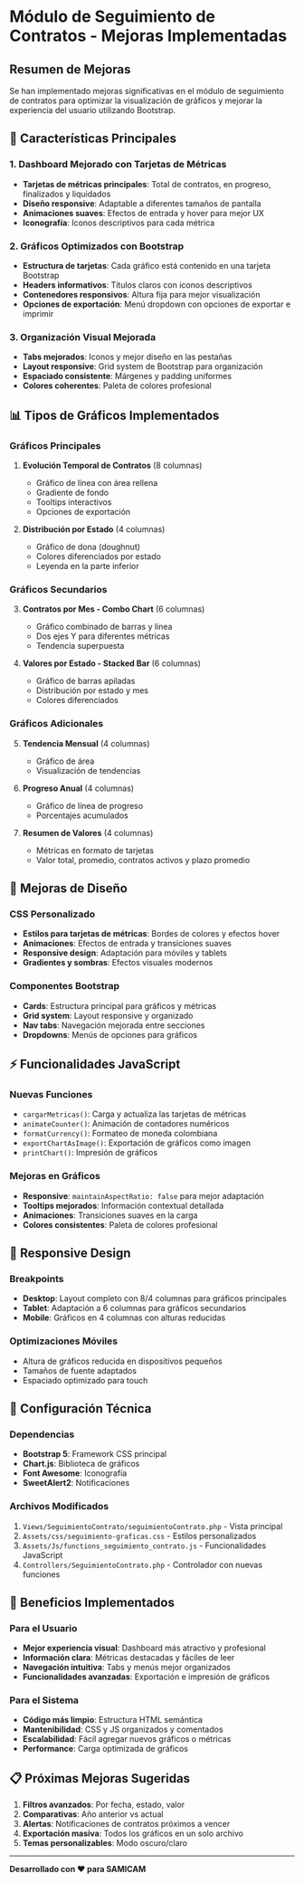 # Módulo de Seguimiento de Contratos - Mejoras Implementadas

## Resumen de Mejoras

Se han implementado mejoras significativas en el módulo de seguimiento de contratos para optimizar la visualización de gráficos y mejorar la experiencia del usuario utilizando Bootstrap.

## 🎯 Características Principales

### 1. Dashboard Mejorado con Tarjetas de Métricas
- **Tarjetas de métricas principales**: Total de contratos, en progreso, finalizados y liquidados
- **Diseño responsive**: Adaptable a diferentes tamaños de pantalla
- **Animaciones suaves**: Efectos de entrada y hover para mejor UX
- **Iconografía**: Iconos descriptivos para cada métrica

### 2. Gráficos Optimizados con Bootstrap
- **Estructura de tarjetas**: Cada gráfico está contenido en una tarjeta Bootstrap
- **Headers informativos**: Títulos claros con iconos descriptivos
- **Contenedores responsivos**: Altura fija para mejor visualización
- **Opciones de exportación**: Menú dropdown con opciones de exportar e imprimir

### 3. Organización Visual Mejorada
- **Tabs mejorados**: Iconos y mejor diseño en las pestañas
- **Layout responsive**: Grid system de Bootstrap para organización
- **Espaciado consistente**: Márgenes y padding uniformes
- **Colores coherentes**: Paleta de colores profesional

## 📊 Tipos de Gráficos Implementados

### Gráficos Principales
1. **Evolución Temporal de Contratos** (8 columnas)
   - Gráfico de línea con área rellena
   - Gradiente de fondo
   - Tooltips interactivos
   - Opciones de exportación

2. **Distribución por Estado** (4 columnas)
   - Gráfico de dona (doughnut)
   - Colores diferenciados por estado
   - Leyenda en la parte inferior

### Gráficos Secundarios
3. **Contratos por Mes - Combo Chart** (6 columnas)
   - Gráfico combinado de barras y línea
   - Dos ejes Y para diferentes métricas
   - Tendencia superpuesta

4. **Valores por Estado - Stacked Bar** (6 columnas)
   - Gráfico de barras apiladas
   - Distribución por estado y mes
   - Colores diferenciados

### Gráficos Adicionales
5. **Tendencia Mensual** (4 columnas)
   - Gráfico de área
   - Visualización de tendencias

6. **Progreso Anual** (4 columnas)
   - Gráfico de línea de progreso
   - Porcentajes acumulados

7. **Resumen de Valores** (4 columnas)
   - Métricas en formato de tarjetas
   - Valor total, promedio, contratos activos y plazo promedio

## 🎨 Mejoras de Diseño

### CSS Personalizado
- **Estilos para tarjetas de métricas**: Bordes de colores y efectos hover
- **Animaciones**: Efectos de entrada y transiciones suaves
- **Responsive design**: Adaptación para móviles y tablets
- **Gradientes y sombras**: Efectos visuales modernos

### Componentes Bootstrap
- **Cards**: Estructura principal para gráficos y métricas
- **Grid system**: Layout responsive y organizado
- **Nav tabs**: Navegación mejorada entre secciones
- **Dropdowns**: Menús de opciones para gráficos

## ⚡ Funcionalidades JavaScript

### Nuevas Funciones
- `cargarMetricas()`: Carga y actualiza las tarjetas de métricas
- `animateCounter()`: Animación de contadores numéricos
- `formatCurrency()`: Formateo de moneda colombiana
- `exportChartAsImage()`: Exportación de gráficos como imagen
- `printChart()`: Impresión de gráficos

### Mejoras en Gráficos
- **Responsive**: `maintainAspectRatio: false` para mejor adaptación
- **Tooltips mejorados**: Información contextual detallada
- **Animaciones**: Transiciones suaves en la carga
- **Colores consistentes**: Paleta de colores profesional

## 📱 Responsive Design

### Breakpoints
- **Desktop**: Layout completo con 8/4 columnas para gráficos principales
- **Tablet**: Adaptación a 6 columnas para gráficos secundarios
- **Mobile**: Gráficos en 4 columnas con alturas reducidas

### Optimizaciones Móviles
- Altura de gráficos reducida en dispositivos pequeños
- Tamaños de fuente adaptados
- Espaciado optimizado para touch

## 🔧 Configuración Técnica

### Dependencias
- **Bootstrap 5**: Framework CSS principal
- **Chart.js**: Biblioteca de gráficos
- **Font Awesome**: Iconografía
- **SweetAlert2**: Notificaciones

### Archivos Modificados
1. `Views/SeguimientoContrato/seguimientoContrato.php` - Vista principal
2. `Assets/css/seguimiento-graficas.css` - Estilos personalizados
3. `Assets/Js/functions_seguimiento_contrato.js` - Funcionalidades JavaScript
4. `Controllers/SeguimientoContrato.php` - Controlador con nuevas funciones

## 🚀 Beneficios Implementados

### Para el Usuario
- **Mejor experiencia visual**: Dashboard más atractivo y profesional
- **Información clara**: Métricas destacadas y fáciles de leer
- **Navegación intuitiva**: Tabs y menús mejor organizados
- **Funcionalidades avanzadas**: Exportación e impresión de gráficos

### Para el Sistema
- **Código más limpio**: Estructura HTML semántica
- **Mantenibilidad**: CSS y JS organizados y comentados
- **Escalabilidad**: Fácil agregar nuevos gráficos o métricas
- **Performance**: Carga optimizada de gráficos

## 📋 Próximas Mejoras Sugeridas

1. **Filtros avanzados**: Por fecha, estado, valor
2. **Comparativas**: Año anterior vs actual
3. **Alertas**: Notificaciones de contratos próximos a vencer
4. **Exportación masiva**: Todos los gráficos en un solo archivo
5. **Temas personalizables**: Modo oscuro/claro

---

**Desarrollado con ❤️ para SAMICAM** 